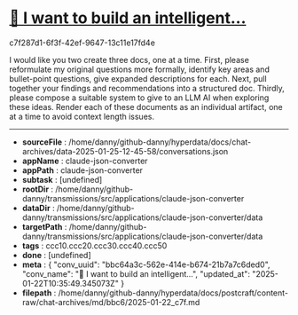 # [💬 I want to build an intelligent...](https://claude.ai/chat/bbc64a3c-562e-414e-b674-21b7a7c6ded0)

c7f287d1-6f3f-42ef-9647-13c11e17fd4e

I would like you two create three docs, one at a time. First, please reformulate my original questions more formally, identify key areas and bullet-point questions, give expanded descriptions for each. Next, pull together your findings and recommendations into a structured doc. Thirdly, please compose a suitable system to give to an LLM AI when exploring these ideas. Render each of these documents as an individual artifact, one at a time to avoid context length issues.

---

* **sourceFile** : /home/danny/github-danny/hyperdata/docs/chat-archives/data-2025-01-25-12-45-58/conversations.json
* **appName** : claude-json-converter
* **appPath** : claude-json-converter
* **subtask** : [undefined]
* **rootDir** : /home/danny/github-danny/transmissions/src/applications/claude-json-converter
* **dataDir** : /home/danny/github-danny/transmissions/src/applications/claude-json-converter/data
* **targetPath** : /home/danny/github-danny/transmissions/src/applications/claude-json-converter/data
* **tags** : ccc10.ccc20.ccc30.ccc40.ccc50
* **done** : [undefined]
* **meta** : {
  "conv_uuid": "bbc64a3c-562e-414e-b674-21b7a7c6ded0",
  "conv_name": "💬 I want to build an intelligent...",
  "updated_at": "2025-01-22T10:35:49.345073Z"
}
* **filepath** : /home/danny/github-danny/hyperdata/docs/postcraft/content-raw/chat-archives/md/bbc6/2025-01-22_c7f.md